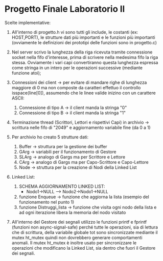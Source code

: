 # Progetto Finale Laboratorio II

Scelte implementative:

1. All'interno di progetto.h vi sono tutti gli include, le costanti (ex: HOST,PORT), le strutture dati più importanti e le funzioni più importanti (ovviamente le definizioni dei prototipi delle funzioni sono in progetto.c)

2. Nel server scrivo la lunghezza della riga ricevuta tramite connessione socket nella fifo d'interesse, prima di scrivere nella medesima fifo la riga stessa. Ovviamente i vari capi convertiranno questa lunghezza espressa come stringa in un intero per le operazioni successive (mediante funzione atoi);

3. Connessioni dei client -> per evitare di mandare righe di lunghezza maggiore di 0 ma non composte da caratteri effettuo il controllo isspace(line\[0\]), assumendo che le linee valide inizino con un carattere ASCII:
	1. Connessione di tipo A  -> il client manda la stringa "0"
	2. Connessione di tipo B -> il client manda la stringa "1"

5. Terminazione thread (Scrittori, Lettori e rispettivi Capi) in archivio -> scrittura nelle fifo di "2049" e aggiornamento variabile fine (da 0 a 1)

6. Per archivio ho creato 5 strutture dati:
	1. Buffer -> struttura per la gestione dei buffer
	2. GArg -> variabili per il funzionamento di Gestore
	3. SLArg -> analogo di Gargs ma per Scrittore e Lettore
	4. CArg -> analogo di Gargs ma per Capo-Scrittore e Capo-Lettore
	5. Node -> struttura per la creazione di Nodi della Linked List

7. Linked List:
	1. SCHEMA AGGIORNAMENTO LINKED LIST:
		- Nodo1->NULL  -->  Nodo2->Nodo1->NULL
	2. funzione Enqueue -> funzione che aggiorna la lista (esempio del funzionamento nel punto 1)
	3. funzione Distruggi_lista -> funzione che visita ogni nodo della lista e ad ogni iterazione libera la memoria del nodo visitato

8. All'interno del Gestore dei segnali utilizzo le funzioni printf e fprintf (funzioni non async-signal-safe) perché tutte le operazioni, sia di lettura che di scrittura, della variabile globale tot sono sincronizzate mediante il mutex ht_mutex quindi non dovrebbero generare comportamenti anomali. Il mutex ht_mutex è inoltre usato per sincronizzare le operazioni che modificano la Linked List, sia dentro che fuori il Gestore dei segnali.
